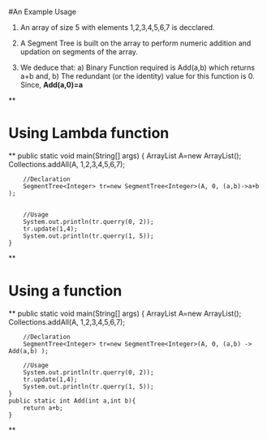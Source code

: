 #An Example Usage

1. An array of size 5 with elements 1,2,3,4,5,6,7 is decclared. 

2. A Segment Tree is built on the array to perform numeric addition and updation on segments of the array.

3. We deduce that: 
	a) Binary Function required is Add(a,b) which returns a+b and,
	b) The redundant (or the identity) value for this function is 0. Since, **Add(a,0)=a**

**
# Using Lambda function
**
public static void main(String[] args) {
		ArrayList<Integer> A=new ArrayList<Integer>();
		Collections.addAll(A, 1,2,3,4,5,6,7);
			
			
		//Declaration
		SegmentTree<Integer> tr=new SegmentTree<Integer>(A, 0, (a,b)->a+b );
			
			
		//Usage
		System.out.println(tr.querry(0, 2));
		tr.update(1,4);
		System.out.println(tr.querry(1, 5));
	}
**

# Using a function
**
public static void main(String[] args) {
		ArrayList<Integer> A=new ArrayList<Integer>();
		Collections.addAll(A, 1,2,3,4,5,6,7);
			
		//Declaration
		SegmentTree<Integer> tr=new SegmentTree<Integer>(A, 0, (a,b) -> Add(a,b) );

		//Usage
		System.out.println(tr.querry(0, 2));
		tr.update(1,4);
		System.out.println(tr.querry(1, 5));
	}
	public static int Add(int a,int b){
		return a+b;
	}
**
